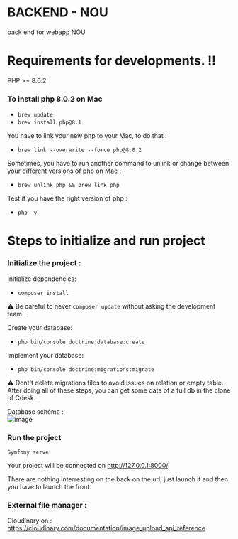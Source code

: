 BACKEND - NOU
========================
back end for webapp NOU  


# Requirements for developments. ‼️    
  
PHP >= 8.0.2    
  
### To install php 8.0.2  on Mac  
- `brew update`  
- `brew install php@8.1`  

You have to link your new php to your Mac, to do that :  
  
- `brew link --overwrite --force php@8.0.2 `  
  
  
Sometimes, you have to run another command to unlink or change between your different versions of php on Mac : 
  
- `brew unlink php && brew link php`
  
Test if you have the right version of php :  
  
- `php -v`     
  
# Steps to initialize and run project  
  
### Initialize the project :  
  
Initialize dependencies:    
- `composer install`  
  
⚠️ Be careful to never `composer update`  without asking the development team.  
  
Create your database:  
- `php bin/console doctrine:database:create`  
  
Implement your database:  
- `php bin/console doctrine:migrations:migrate`

⚠️ Dont't delete migrations files to avoid issues on relation or empty table.  
After doing all of these steps, you can get some data of a full db in the clone of Cdesk.  
  
Database schéma :  
![image](https://user-images.githubusercontent.com/56299873/154643839-510b370c-3dec-43aa-9142-6767ea2a22be.png)
  
### Run the project  
  
`Symfony serve` 

Your project will be connected on http://127.0.0.1:8000/.   

There are nothing interresting on the back on the url, just launch it and then you have to launch the front.

  
### External file manager :
  
Cloudinary on : https://cloudinary.com/documentation/image_upload_api_reference  



